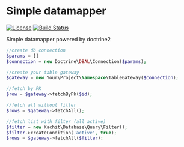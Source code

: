 Simple datamapper
===========
[![License](https://poser.pugx.org/leaphly/cart-bundle/license.svg)](https://packagist.org/packages/leaphly/cart-bundle)
[![Build Status](https://travis-ci.org/Kachit/doctrine-datamapper.svg?branch=master)](https://travis-ci.org/Kachit/doctrine-datamapper)

Simple datamapper powered by doctrine2

```php
//create db connection
$params = []
$connection = new Doctrine\DBAL\Connection($params);

//create your table gateway
$gateway = new Your\Project\Namespace\TableGateway($connection);

//fetch by PK
$row = $gateway->fetchByPk($id);

//fetch all without filter
$rows = $gateway->fetchAll();

//fetch list with filter (all active)
$filter = new Kachit\Database\Query\Filter();
$filter->createCondition('active', true);
$rows = $gateway->fetchAll($filter);
```

